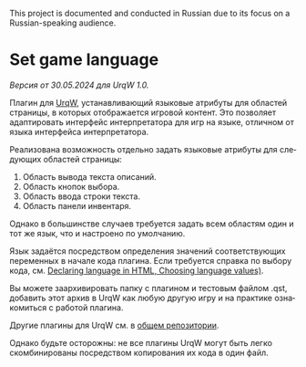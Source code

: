 This project is documented and conducted in Russian
due to its focus on a Russian-speaking audience.

<div lang="ru">

# Set game language

*Версия от 30.05.2024 для UrqW 1.0.*

Плагин для [UrqW](https://github.com/urqw/UrqW),
устанавливающий языковые атрибуты для областей страницы, в которых
отображается игровой контент. Это позволяет адаптировать интерфейс
интерпретатора для игр на языке, отличном от языка интерфейса интерпретатора.

Реализована возможность отдельно задать языковые атрибуты
для следующих областей страницы:

1. Область вывода текста описаний.
2. Область кнопок выбора.
3. Область ввода строки текста.
4. Область панели инвентаря.

Однако в большинстве случаев требуется задать всем областям
один и тот же язык, что и настроено по умолчанию.

Язык задаётся посредством определения значений соответствующих переменных
в начале кода плагина. Если требуется справка по выбору кода, см.
[Declaring language in HTML, Choosing language values)](https://www.w3.org/International/questions/qa-html-language-declarations.en#langvalues).

Вы можете заархивировать папку с плагином и тестовым файлом .qst,
добавить этот архив в UrqW как любую другую игру
и на практике ознакомиться с работой плагина.

Другие плагины для UrqW см. в
[общем репозитории](https://github.com/urqw/plugins).

Однако будьте осторожны: не все плагины UrqW могут быть легко скомбинированы
посредством копирования их кода в один файл.

</div>